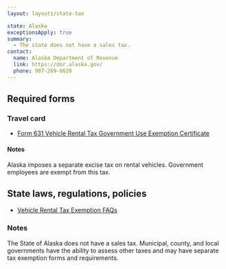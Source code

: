 ```yaml
---
layout: layouts/state-tax

state: Alaska
exceptionsApply: true
summary:
  - The state does not have a sales tax.
contact:
  name: Alaska Department of Revenue
  link: https://dor.alaska.gov/
  phone: 907-269-6620
---
```


## Required forms

### Travel card

* [Form 631 Vehicle Rental Tax Government Use Exemption Certificate](http://www.tax.alaska.gov/programs/programs/forms/index.aspx?60255)

#### Notes

Alaska imposes a separate excise tax on rental vehicles. Government employees are exempt from this tax.

## State laws, regulations, policies

* [Vehicle Rental Tax Exemption FAQs](https://tax.alaska.gov/programs/programs/help/faq/faq.aspx?60255#section2)

### Notes

The State of Alaska does not have a sales tax. Municipal, county, and local governments have the ability to assess other taxes and may have separate tax exemption forms and requirements.
